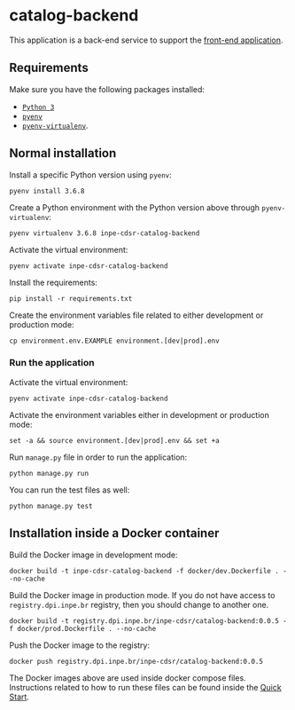 # catalog-backend

This application is a back-end service to support the [front-end application](https://github.com/inpe-cdsr/catalog-frontend).


## Requirements

Make sure you have the following packages installed:

- [`Python 3`](https://www.python.org/downloads/)
- [`pyenv`](https://github.com/pyenv/pyenv#basic-github-checkout)
- [`pyenv-virtualenv`](https://github.com/pyenv/pyenv-virtualenv#installing-as-a-pyenv-plugin).


## Normal installation

Install a specific Python version using `pyenv`:

```
pyenv install 3.6.8
```

Create a Python environment with the Python version above through `pyenv-virtualenv`:

```
pyenv virtualenv 3.6.8 inpe-cdsr-catalog-backend
```

Activate the virtual environment:

```
pyenv activate inpe-cdsr-catalog-backend
```

Install the requirements:

```
pip install -r requirements.txt
```

Create the environment variables file related to either development or production mode:

```
cp environment.env.EXAMPLE environment.[dev|prod].env
```


### Run the application

Activate the virtual environment:

```
pyenv activate inpe-cdsr-catalog-backend
```

Activate the environment variables either in development or production mode:

```
set -a && source environment.[dev|prod].env && set +a
```

Run `manage.py` file in order to run the application:

```
python manage.py run
```

You can run the test files as well:

```
python manage.py test
```


## Installation inside a Docker container

Build the Docker image in development mode:

```
docker build -t inpe-cdsr-catalog-backend -f docker/dev.Dockerfile . --no-cache
```

Build the Docker image in production mode. If you do not have access to `registry.dpi.inpe.br` registry, then you should change to another one.

```
docker build -t registry.dpi.inpe.br/inpe-cdsr/catalog-backend:0.0.5 -f docker/prod.Dockerfile . --no-cache
```

Push the Docker image to the registry:

```
docker push registry.dpi.inpe.br/inpe-cdsr/catalog-backend:0.0.5
```

The Docker images above are used inside docker compose files. Instructions related to how to run these files can be found inside the [Quick Start](https://github.com/inpe-cdsr/catalog/blob/master/quick-start.md).
